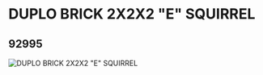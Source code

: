 # DUPLO BRICK 2X2X2 "E" SQUIRREL
## 92995
![DUPLO BRICK 2X2X2 "E" SQUIRREL](https://lc-www-live-s.legocdn.com/media/bricks/5/2/4599578.jpg)